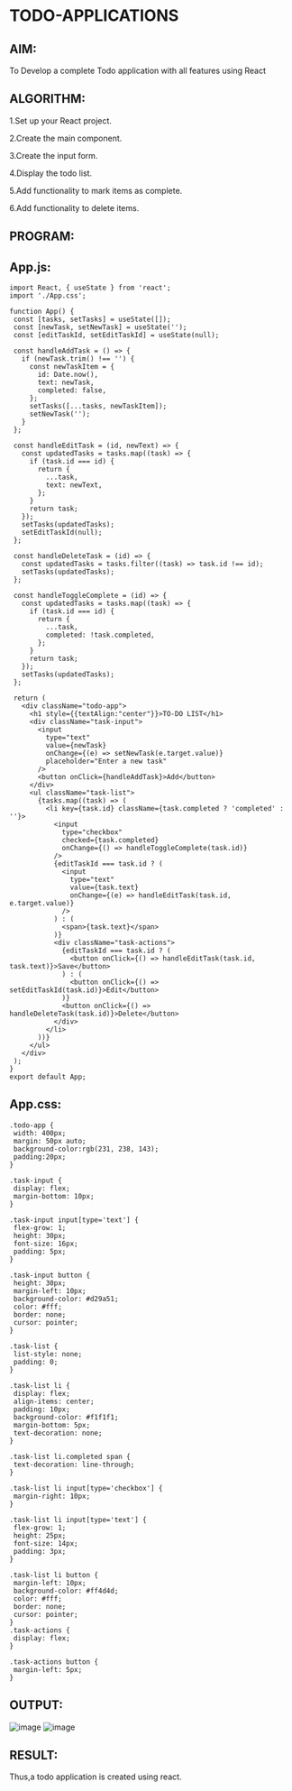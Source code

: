 # TODO-APPLICATIONS
## AIM:
To Develop a complete Todo application with all features using React

## ALGORITHM:
1.Set up your React project.

2.Create the main component.

3.Create the input form.

4.Display the todo list.

5.Add functionality to mark items as complete.

6.Add functionality to delete items.

## PROGRAM:
## App.js:
~~~
import React, { useState } from 'react';
import './App.css';

function App() {
 const [tasks, setTasks] = useState([]);
 const [newTask, setNewTask] = useState('');
 const [editTaskId, setEditTaskId] = useState(null);

 const handleAddTask = () => {
   if (newTask.trim() !== '') {
     const newTaskItem = {
       id: Date.now(),
       text: newTask,
       completed: false,
     };
     setTasks([...tasks, newTaskItem]);
     setNewTask('');
   }
 };

 const handleEditTask = (id, newText) => {
   const updatedTasks = tasks.map((task) => {
     if (task.id === id) {
       return {
         ...task,
         text: newText,
       };
     }
     return task;
   });
   setTasks(updatedTasks);
   setEditTaskId(null);
 };

 const handleDeleteTask = (id) => {
   const updatedTasks = tasks.filter((task) => task.id !== id);
   setTasks(updatedTasks);
 };

 const handleToggleComplete = (id) => {
   const updatedTasks = tasks.map((task) => {
     if (task.id === id) {
       return {
         ...task,
         completed: !task.completed,
       };
     }
     return task;
   });
   setTasks(updatedTasks);
 };

 return (
   <div className="todo-app">
     <h1 style={{textAlign:"center"}}>TO-DO LIST</h1>
     <div className="task-input">
       <input
         type="text"
         value={newTask}
         onChange={(e) => setNewTask(e.target.value)}
         placeholder="Enter a new task"
       />
       <button onClick={handleAddTask}>Add</button>
     </div>
     <ul className="task-list">
       {tasks.map((task) => (
         <li key={task.id} className={task.completed ? 'completed' : ''}>
           <input
             type="checkbox"
             checked={task.completed}
             onChange={() => handleToggleComplete(task.id)}
           />
           {editTaskId === task.id ? (
             <input
               type="text"
               value={task.text}
               onChange={(e) => handleEditTask(task.id, e.target.value)}
             />
           ) : (
             <span>{task.text}</span>
           )}
           <div className="task-actions">
             {editTaskId === task.id ? (
               <button onClick={() => handleEditTask(task.id, task.text)}>Save</button>
             ) : (
               <button onClick={() => setEditTaskId(task.id)}>Edit</button>
             )}
             <button onClick={() => handleDeleteTask(task.id)}>Delete</button>
           </div>
         </li>
       ))}
     </ul>
   </div>
 );
}
export default App;
~~~
## App.css:
~~~
.todo-app {
 width: 400px;
 margin: 50px auto;
 background-color:rgb(231, 238, 143);
 padding:20px;
}

.task-input {
 display: flex;
 margin-bottom: 10px;
}

.task-input input[type='text'] {
 flex-grow: 1;
 height: 30px;
 font-size: 16px;
 padding: 5px;
}

.task-input button {
 height: 30px;
 margin-left: 10px;
 background-color: #d29a51;
 color: #fff;
 border: none;
 cursor: pointer;
}

.task-list {
 list-style: none;
 padding: 0;
}

.task-list li {
 display: flex;
 align-items: center;
 padding: 10px;
 background-color: #f1f1f1;
 margin-bottom: 5px;
 text-decoration: none;
}

.task-list li.completed span {
 text-decoration: line-through;
}

.task-list li input[type='checkbox'] {
 margin-right: 10px;
}

.task-list li input[type='text'] {
 flex-grow: 1;
 height: 25px;
 font-size: 14px;
 padding: 3px;
}

.task-list li button {
 margin-left: 10px;
 background-color: #ff4d4d;
 color: #fff;
 border: none;
 cursor: pointer;
}
.task-actions {
 display: flex;
}

.task-actions button {
 margin-left: 5px;
}
~~~
## OUTPUT:
![image](https://github.com/SdMdZahi7/TODO-APPLICATIONS/assets/94187572/02bd530e-c0bc-4e4b-b62b-4c04a17b95d4)
![image](https://github.com/SdMdZahi7/TODO-APPLICATIONS/assets/94187572/74423869-8d88-40c8-98ae-ed28f1a5e171)


## RESULT:
Thus,a todo application is created using react.
